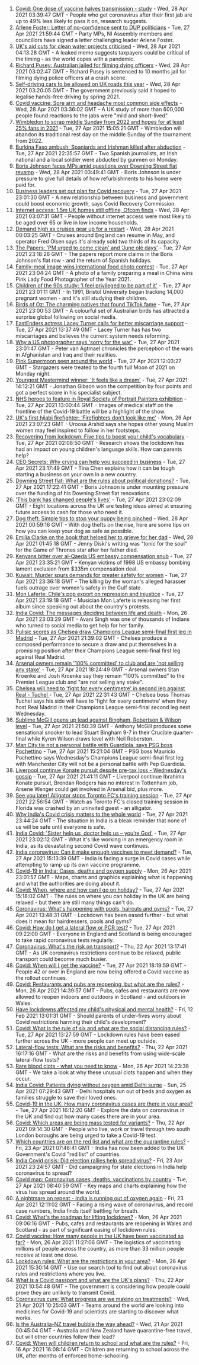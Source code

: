1. [Covid: One dose of vaccine halves transmission - study](https://www.bbc.co.uk/news/health-56904993) - Wed, 28 Apr 2021 03:39:47 GMT - People who get coronavirus after their first jab are up to 49% less likely to pass it on, research suggests.
2. [Arlene Foster: Letter of no-confidence sent to DUP politicians](https://www.bbc.co.uk/news/uk-northern-ireland-56902771) - Tue, 27 Apr 2021 21:59:44 GMT - Party MPs, NI Assembly members and councillors have signed a letter challenging leader Arlene Foster.
3. [UK's aid cuts for clean water projects criticised](https://www.bbc.co.uk/news/uk-56910102) - Wed, 28 Apr 2021 04:13:28 GMT - A leaked memo suggests taxpayers could be critical of the timing - as the world copes with a pandemic.
4. [Richard Pusey: Australian jailed for filming dying officers](https://www.bbc.co.uk/news/world-australia-56910687) - Wed, 28 Apr 2021 03:02:47 GMT - Richard Pusey is sentenced to 10 months jail for filming dying police officers at a crash scene.
5. [Self-driving cars to be allowed on UK roads this year](https://www.bbc.co.uk/news/technology-56906145) - Wed, 28 Apr 2021 03:20:05 GMT - The government previously said it hoped to legalise hands-free driving by spring 2021.
6. [Covid vaccine: Sore arm and headache most common side effects](https://www.bbc.co.uk/news/health-56901356) - Wed, 28 Apr 2021 03:36:02 GMT - A UK study of more than 600,000 people found reactions to the jabs were "mild and short-lived".
7. [Wimbledon to scrap middle Sunday from 2022 and hopes for at least 25% fans in 2021](https://www.bbc.co.uk/sport/tennis/56904334) - Tue, 27 Apr 2021 15:05:21 GMT - Wimbledon will abandon its traditional rest day on the middle Sunday of the tournament from 2022.
8. [Burkina Faso ambush: Spaniards and Irishman killed after abduction](https://www.bbc.co.uk/news/world-africa-56892436) - Tue, 27 Apr 2021 22:35:57 GMT - Two Spanish journalists, an Irish national and a local soldier were abducted by gunmen on Monday.
9. [Boris Johnson faces MPs amid questions over Downing Street flat revamp](https://www.bbc.co.uk/news/uk-politics-56909735) - Wed, 28 Apr 2021 03:49:41 GMT - Boris Johnson is under pressure to give full details of how refurbishments to his home were paid for.
10. [Business leaders set out plan for Covid recovery](https://www.bbc.co.uk/news/business-56906507) - Tue, 27 Apr 2021 23:01:30 GMT - A new relationship between business and government could boost economic growth, says Covid Recovery Commission.
11. [Internet access: 1.5m UK homes still offline, Ofcom finds](https://www.bbc.co.uk/news/technology-56906654) - Wed, 28 Apr 2021 03:07:31 GMT - People without internet access were most likely to be aged over 65 or live in low income households.
12. [Demand high as cruises gear up for a restart](https://www.bbc.co.uk/news/business-56906506) - Wed, 28 Apr 2021 00:03:25 GMT - Cruises around England can resume in May, and operator Fred Olsen says it's already sold two thirds of its capacity.
13. [The Papers: 'PM urged to come clean' and 'June olé days'](https://www.bbc.co.uk/news/blogs-the-papers-56910085) - Tue, 27 Apr 2021 23:18:26 GMT - The papers report more claims in the Boris Johnson's flat row - and the return of Spanish holidays.
14. [Family-meal image wins international food photo contest](https://www.bbc.co.uk/news/in-pictures-56820167) - Tue, 27 Apr 2021 23:04:24 GMT - A photo of a family preparing a meal in China wins Pink Lady Food Photographer of the Year 2021.
15. [Children of the 90s study: 'I feel privileged to be part of it'](https://www.bbc.co.uk/news/uk-56901164) - Tue, 27 Apr 2021 23:01:11 GMT - In 1991, Bristol University began tracking 14,000 pregnant women - and it's still studying their children.
16. [Birds of Oz: The charming natives that found TikTok fame](https://www.bbc.co.uk/news/world-australia-56883027) - Tue, 27 Apr 2021 23:00:53 GMT - A colourful set of Australian birds has attracted a surprise global following on social media.
17. [EastEnders actress Lacey Turner calls for better miscarriage support](https://www.bbc.co.uk/news/uk-56904891) - Tue, 27 Apr 2021 13:37:49 GMT - Lacey Turner has has two miscarriages and believes the current system needs reforming.
18. [Why a US photographer says 'sorry for the war'](https://www.bbc.co.uk/news/world-us-canada-56859337) - Tue, 27 Apr 2021 23:01:47 GMT - Peter van Agtmael chronicles the perception of the wars in Afghanistan and Iraq and their realities.
19. [Pink Supermoon seen around the world](https://www.bbc.co.uk/news/in-pictures-56900164) - Tue, 27 Apr 2021 12:03:27 GMT - Stargazers were treated to the fourth full Moon of 2021 on Monday night.
20. [Youngest Mastermind winner: 'It feels like a dream'](https://www.bbc.co.uk/news/uk-56900431) - Tue, 27 Apr 2021 14:12:21 GMT - Jonathan Gibson won the competition by four points and got a perfect score in his specialist subject.
21. [NHS heroes to feature in Royal Society of Portrait Painters exhibition](https://www.bbc.co.uk/news/entertainment-arts-56900644) - Tue, 27 Apr 2021 13:00:44 GMT - Images of medical staff on the frontline of the Covid-19 battle will be a highlight of the show.
22. [UK's first hijabi firefighter: ‘Firefighters don’t look like me’](https://www.bbc.co.uk/news/uk-england-nottinghamshire-56846739) - Mon, 26 Apr 2021 23:07:23 GMT - Uroosa Arshid says she hopes other young Muslim women may feel inspired to follow in her footsteps.
23. [Recovering from lockdown: Five tips to boost your child's vocabulary](https://www.bbc.co.uk/news/education-56765177) - Tue, 27 Apr 2021 02:08:50 GMT - Research shows the lockdown has had an impact on young children's language skills. How can parents help?
24. [CEO Secrets: Why crying can help you succeed in business](https://www.bbc.co.uk/news/business-56683783) - Tue, 27 Apr 2021 23:17:49 GMT - Tina Chen explains how it can be tough starting a business on your own in a new country.
25. [Downing Street flat: What are the rules about political donations?](https://www.bbc.co.uk/news/uk-politics-56893165) - Tue, 27 Apr 2021 17:22:41 GMT - Boris Johnson is under mounting pressure over the funding of his Downing Street flat renovations.
26. ['This bank has changed people's lives'](https://www.bbc.co.uk/news/business-56892375) - Tue, 27 Apr 2021 23:02:09 GMT - Eight locations across the UK are testing ideas aimed at ensuring future access to cash for those who need it.
27. [Dog theft: Simple tips to stop your puppy being pinched](https://www.bbc.co.uk/news/newsbeat-56899774) - Wed, 28 Apr 2021 00:59:16 GMT - With dog thefts on the rise, here are some tips on how you can keep your dog as safe as possible.
28. [Emilia Clarke on the book that helped her to grieve for her dad](https://www.bbc.co.uk/news/entertainment-arts-56843499) - Wed, 28 Apr 2021 01:45:18 GMT - Jenny Diski's writing was "tonic for the soul" for the Game of Thrones star after her father died.
29. [Kenyans bitter over al-Qaeda US embassy compensation snub](https://www.bbc.co.uk/news/world-africa-56759771) - Tue, 27 Apr 2021 23:35:21 GMT - Kenyan victims of 1998 US embassy bombing lament exclusion from $335m compensation deal.
30. [Kuwait: Murder spurs demands for greater safety for women](https://www.bbc.co.uk/news/world-middle-east-56899653) - Tue, 27 Apr 2021 23:36:18 GMT - The killing by the woman's alleged harasser fuels outrage over women's safety in the Gulf state.
31. [Mon Laferte: Chile's pop export on repression and injustice](https://www.bbc.co.uk/news/world-latin-america-56899171) - Tue, 27 Apr 2021 23:19:18 GMT - Musician Mon Laferte is releasing her first album since speaking out about the country's protests.
32. [India Covid: The messages deciding between life and death](https://www.bbc.co.uk/news/world-asia-india-56882037) - Mon, 26 Apr 2021 23:03:29 GMT - Avani Singh was one of thousands of Indians who turned to social media to get help for her family.
33. [Pulisic scores as Chelsea draw Champions League semi-final first leg in Madrid](https://www.bbc.co.uk/sport/football/56880436) - Tue, 27 Apr 2021 21:39:02 GMT - Chelsea produce a composed performance to secure a draw and put themselves in a promising position after their Champions League semi-final first leg against Real Madrid.
34. [Arsenal owners remain '100% committed' to club and are 'not selling any stake'](https://www.bbc.co.uk/sport/football/56907756) - Tue, 27 Apr 2021 18:24:49 GMT - Arsenal owners Stan Kroenke and Josh Kroenke say they remain "100% committed" to the Premier League club and "are not selling any stake".
35. [Chelsea will need to 'fight for every centimetre' in second leg against Real - Tuchel ](https://www.bbc.co.uk/sport/football/56910396) - Tue, 27 Apr 2021 22:31:43 GMT - Chelsea boss Thomas Tuchel says his side will have to 'fight for every centimetre' when they host Real Madrid in their Champions League semi-final second leg next Wednesday.
36. [Sublime McGill opens up lead against Bingham, Robertson & Wilson level](https://www.bbc.co.uk/sport/snooker/56903358) - Tue, 27 Apr 2021 21:50:39 GMT - Anthony McGill produces some sensational snooker to lead Stuart Bingham 9-7 in their Crucible quarter-final while Kyren Wilson draws level with Neil Roberston.
37. [Man City tie not a personal battle with Guardiola, says PSG boss Pochettino](https://www.bbc.co.uk/sport/football/56880443) - Tue, 27 Apr 2021 15:21:04 GMT - PSG boss Mauricio Pochettino says Wednesday's Champions League semi-final first leg with Manchester City will not be a personal battle with Pep Guardiola.
38. [Liverpool continue Konate pursuit despite pre-tax loss - Wednesday's gossip](https://www.bbc.co.uk/sport/56909466) - Tue, 27 Apr 2021 21:41:11 GMT - Liverpool continue Ibrahima Konate pursuit, Brendan Rodgers has no interest in Tottenham job, Arsene Wenger could get involved in Arsenal bid, plus more.
39. [See you later! Alligator stops Toronto FC's training session](https://www.bbc.co.uk/sport/av/football/56910637) - Tue, 27 Apr 2021 22:56:54 GMT - Watch as Toronto FC's closed training session in Florida was crashed by an uninvited guest - an alligator.
40. [Why India's Covid crisis matters to the whole world](https://www.bbc.co.uk/news/world-asia-india-56907007) - Tue, 27 Apr 2021 23:44:24 GMT - The situation in India is a bleak reminder that none of us will be safe until everyone is safe.
41. [India Covid: 'Sister help us, doctor help us – you’re God'](https://www.bbc.co.uk/news/world-asia-india-56901163) - Tue, 27 Apr 2021 23:02:12 GMT - What it's like working in an emergency room in India, as its devastating second Covid wave continues.
42. [India coronavirus: Can it make enough vaccines to meet demand?](https://www.bbc.co.uk/news/world-asia-india-55571793) - Tue, 27 Apr 2021 15:13:39 GMT - India is facing a surge in Covid cases while attempting to ramp up its own vaccine programme.
43. [Covid-19 in India: Cases, deaths and oxygen supply](https://www.bbc.co.uk/news/world-asia-india-56891016) - Mon, 26 Apr 2021 23:01:57 GMT - Maps, charts and graphics explaining what is happening and what the authorities are doing about it.
44. [Covid: When, where and how can I go on holiday?](https://www.bbc.co.uk/news/explainers-52646738) - Tue, 27 Apr 2021 15:18:02 GMT - The rules on where you can holiday in the UK are being relaxed - but there are still many things can't do.
45. [Coronavirus: What's happening with pools, haircuts and gyms?](https://www.bbc.co.uk/news/explainers-53349989) - Tue, 27 Apr 2021 13:48:31 GMT - Lockdown has been eased further - but what does it mean for hairdressers, pools and gyms?
46. [Covid: How do I get a lateral flow or PCR test?](https://www.bbc.co.uk/news/health-51943612) - Tue, 27 Apr 2021 09:22:00 GMT - Everyone in England and Scotland is being encouraged to take rapid coronavirus tests regularly.
47. [Coronavirus: What's the risk on transport?](https://www.bbc.co.uk/news/health-51736185) - Thu, 22 Apr 2021 13:17:41 GMT - As UK coronavirus restrictions continue to be relaxed, public transport could become much busier.
48. [Covid: When will I get the vaccine?](https://www.bbc.co.uk/news/health-55045639) - Tue, 27 Apr 2021 18:19:59 GMT - People 42 or over in England are now being offered a Covid vaccine as the rollout continues.
49. [Covid: Restaurants and pubs are reopening, but what are the rules?](https://www.bbc.co.uk/news/business-52977388) - Mon, 26 Apr 2021 14:39:57 GMT - Pubs, cafes and restaurants are now allowed to reopen indoors and outdoors in Scotland - and outdoors in Wales.
50. [Have lockdowns affected my child's physical and mental health?](https://www.bbc.co.uk/news/explainers-55936928) - Fri, 12 Feb 2021 13:01:31 GMT - Should parents of under-fives worry about Covid restrictions harming their child's development?
51. [Covid: What is the rule of six and what are the social distancing rules?](https://www.bbc.co.uk/news/uk-51506729) - Tue, 27 Apr 2021 13:27:59 GMT - Lockdown rules have been eased further across the UK - more people can meet up outside.
52. [Lateral-flow tests: What are the risks and benefits?](https://www.bbc.co.uk/news/56675624) - Thu, 22 Apr 2021 16:17:16 GMT - What are the risks and benefits from using wide-scale lateral-flow tests?
53. [Rare blood clots - what you need to know](https://www.bbc.co.uk/news/health-56674796) - Mon, 26 Apr 2021 14:23:38 GMT - We take a look at why these unusual clots happen and when they occur.
54. [India Covid: Patients dying without oxygen amid Delhi surge](https://www.bbc.co.uk/news/56876695) - Sun, 25 Apr 2021 07:29:43 GMT - Delhi hospitals run out of beds and oxygen as families struggle to save their loved ones.
55. [Covid-19 in the UK: How many coronavirus cases are there in your area?](https://www.bbc.co.uk/news/uk-51768274) - Tue, 27 Apr 2021 16:12:20 GMT - Explore the data on coronavirus in the UK and find out how many cases there are in your area.
56. [Covid: Which areas are being mass tested for variants?](https://www.bbc.co.uk/news/explainers-54872039) - Thu, 22 Apr 2021 09:14:30 GMT - People who live, work or travel through two south London boroughs are being urged to take a Covid-19 test.
57. [Which countries are on the red list and what are the quarantine rules?](https://www.bbc.co.uk/news/explainers-52544307) - Fri, 23 Apr 2021 07:46:41 GMT - India has now been added to the UK Government's Covid "red list" of countries.
58. [India Covid crisis: Did election rallies help spread virus?](https://www.bbc.co.uk/news/56858980) - Fri, 23 Apr 2021 23:24:57 GMT - Did campaigning for state elections in India help coronavirus to spread?
59. [Covid map: Coronavirus cases, deaths, vaccinations by country](https://www.bbc.co.uk/news/world-51235105) - Tue, 27 Apr 2021 08:40:59 GMT - Key maps and charts explaining how the virus has spread around the world.
60. [A nightmare on repeat - India is running out of oxygen again](https://www.bbc.co.uk/news/uk-56841381) - Fri, 23 Apr 2021 12:11:02 GMT - Facing a rising wave of coronavirus, and record case numbers, India finds itself battling for breath.
61. [Covid: What's the roadmap for lifting lockdown?](https://www.bbc.co.uk/news/explainers-52530518) - Mon, 26 Apr 2021 09:06:16 GMT - Pubs, cafes and restaurants are reopening in Wales and Scotland - as part of significant easing of lockdown rules.
62. [Covid vaccine: How many people in the UK have been vaccinated so far?](https://www.bbc.co.uk/news/health-55274833) - Mon, 26 Apr 2021 11:27:06 GMT - The logistics of vaccinating millions of people across the country, as more than 33 million people receive at least one dose.
63. [Lockdown rules: What are the restrictions in your area?](https://www.bbc.co.uk/news/uk-54373904) - Mon, 26 Apr 2021 15:30:14 GMT - Use our search tool to find out about coronavirus rules and restrictions where you live.
64. [What is a Covid passport and what are the UK's plans?](https://www.bbc.co.uk/news/explainers-55718553) - Thu, 22 Apr 2021 10:54:48 GMT - The government is considering how people could prove they are unlikely to transmit Covid.
65. [Coronavirus cure: What progress are we making on treatments?](https://www.bbc.co.uk/news/health-52354520) - Wed, 21 Apr 2021 10:25:03 GMT - Teams around the world are looking into medicines for Covid-19 and scientists are starting to discover what works.
66. [Is the Australia-NZ travel bubble the way ahead?](https://www.bbc.co.uk/news/business-56796943) - Wed, 21 Apr 2021 00:45:04 GMT - Australia and New Zealand have quarantine-free travel, but will other countries follow their lead?
67. [Covid: When will children return to school and what are the rules?](https://www.bbc.co.uk/news/education-51643556) - Fri, 16 Apr 2021 16:08:14 GMT - Children are returning to school across the UK, after months of enforced home-schooling.
